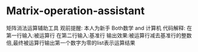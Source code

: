 # Matrix-operation-assistant
矩阵消法运算辅助工具
观前提醒:
  本人为新手 Both数学 and 计算机
代码解释:
  在第一行输入:被运算行
  在第二行输入:基准行
  输出效果:被运算行减去基准行的整数倍,最终被运算行输出第一个数字为零的list表示运算结果
